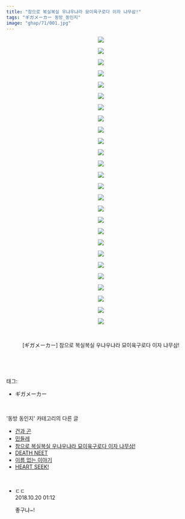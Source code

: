 ```yaml
---
title: "참으로 복실복실 우냐우냐라 묘이육구로다 이자 냐무삼!"
tags: "ギガメーカー 동방_동인지"
image: "ghap/71/001.jpg"
---
```

<div class="article">
<p style="text-align: center; clear: none; float: none;"><img src="{{ site.nasurl }}/ghap/71/001.jpg"/></p>
<p style="text-align: center; clear: none; float: none;"><img src="{{ site.nasurl }}/ghap/71/002.jpg"/></p>
<p style="text-align: center; clear: none; float: none;"><img src="{{ site.nasurl }}/ghap/71/003.jpg"/></p>
<p style="text-align: center; clear: none; float: none;"><img src="{{ site.nasurl }}/ghap/71/004.jpg"/></p>
<p style="text-align: center; clear: none; float: none;"><img src="{{ site.nasurl }}/ghap/71/005.jpg"/></p>
<p style="text-align: center; clear: none; float: none;"><img src="{{ site.nasurl }}/ghap/71/006.jpg"/></p>
<p style="text-align: center; clear: none; float: none;"><img src="{{ site.nasurl }}/ghap/71/007.jpg"/></p>
<p style="text-align: center; clear: none; float: none;"><img src="{{ site.nasurl }}/ghap/71/008.jpg"/></p>
<p style="text-align: center; clear: none; float: none;"><img src="{{ site.nasurl }}/ghap/71/009.jpg"/></p>
<p style="text-align: center; clear: none; float: none;"><img src="{{ site.nasurl }}/ghap/71/010.jpg"/></p>
<p style="text-align: center; clear: none; float: none;"><img src="{{ site.nasurl }}/ghap/71/011.jpg"/></p>
<p style="text-align: center; clear: none; float: none;"><img src="{{ site.nasurl }}/ghap/71/012.jpg"/></p>
<p style="text-align: center; clear: none; float: none;"><img src="{{ site.nasurl }}/ghap/71/013.jpg"/></p>
<p style="text-align: center; clear: none; float: none;"><img src="{{ site.nasurl }}/ghap/71/014.jpg"/></p>
<p style="text-align: center; clear: none; float: none;"><img src="{{ site.nasurl }}/ghap/71/015.jpg"/></p>
<p style="text-align: center; clear: none; float: none;"><img src="{{ site.nasurl }}/ghap/71/016.jpg"/></p>
<p style="text-align: center; clear: none; float: none;"><img src="{{ site.nasurl }}/ghap/71/017.jpg"/></p>
<p style="text-align: center; clear: none; float: none;"><img src="{{ site.nasurl }}/ghap/71/018.jpg"/></p>
<p style="text-align: center; clear: none; float: none;"><img src="{{ site.nasurl }}/ghap/71/019.jpg"/></p>
<p style="text-align: center; clear: none; float: none;"><img src="{{ site.nasurl }}/ghap/71/020.jpg"/></p>
<p style="text-align: center; clear: none; float: none;"><img src="{{ site.nasurl }}/ghap/71/021.jpg"/></p>
<p style="text-align: center; clear: none; float: none;"><img src="{{ site.nasurl }}/ghap/71/022.jpg"/></p>
<p style="text-align: center; clear: none; float: none;"><img src="{{ site.nasurl }}/ghap/71/023.jpg"/></p>
<p style="text-align: center; clear: none; float: none;"><img src="{{ site.nasurl }}/ghap/71/024.jpg"/></p>
<p style="text-align: center; clear: none; float: none;"><img src="{{ site.nasurl }}/ghap/71/025.jpg"/></p>
<p style="text-align: center; clear: none; float: none;"><img src="{{ site.nasurl }}/ghap/71/026.jpg"/></p>
<p style="text-align: center; clear: none; float: none;"><br/></p>
<p style="text-align: center; clear: none; float: none;">[ギガメーカー] 참으로 복실복실 우냐우냐라 묘이육구로다 이자 냐무삼!</p>
<p><br/></p>
</div><br/>
<div class="tagTrail">
<p>태그: </p>
<ul>
<li>ギガメーカー</li>
</ul>
</div><br/>
<div class="another">
<p>'동방 동인지' 카테고리의 다른 글</p>
<ul>
<li><a href="/2016-06-16-ghap_73">건과 곤</a></li>
<li><a href="/2016-06-16-ghap_72">민들레</a></li>
<li><a href="/2016-06-16-ghap_71">참으로 복실복실 우냐우냐라 묘이육구로다 이자 냐무삼!</a></li>
<li><a href="/2016-06-16-ghap_70">DEATH NEET</a></li>
<li><a href="/2016-06-16-ghap_69">이름 없는 이야기</a></li>
<li><a href="/2016-06-16-ghap_68">HEART SEEK!</a></li>
</ul>
</div><br/>
<div class="cb_module cb_fluid">
<div class="cb_wrt cb_profile">
<div class="comment">
<ul>
<li class="cb_thumb_off" id="comment15358554">
<div class="cb_comment_area">
<div class="cb_info_area">
<div class="cb_section">
<span class="cb_nick_name">ㄷㄷ</span>
</div>
<div class="cb_section">
<span class="cb_date">2018.10.20 01:12 </span>
</div>
</div>
<div class="cb_dsc_comment">
<p class="cb_dsc">
											좋구냐~!
										</p>
</div>
</div></li>
</ul>
</div>
</div><!-- commentList close -->
</div><br/>
